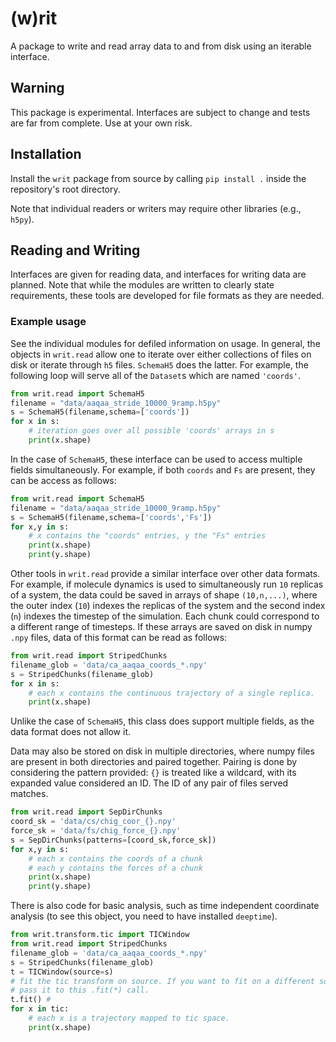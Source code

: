 # (w)rit

A package to write and read array data to and from disk using an iterable interface.

## Warning

This package is experimental. Interfaces are subject to change and tests are
far from complete. Use at your own risk.

## Installation

Install the `writ` package from source by calling `pip install .` inside the
repository's root directory. 

Note that individual readers or writers may require other libraries (e.g., 
`h5py`).

## Reading and Writing

Interfaces are given for reading data, and interfaces for writing data are
planned. Note that while the modules are written to clearly state requirements,
these tools are developed for file formats as they are needed.

### Example usage

See the individual modules for defiled information on usage. In general, the objects
in `writ.read` allow one to iterate over either collections of files on disk or iterate
through `h5` files. `SchemaH5` does the latter. For example, the following loop will
serve all of the `Dataset`s which are named `'coords'`.
```python
from writ.read import SchemaH5
filename = "data/aaqaa_stride_10000_9ramp.h5py"
s = SchemaH5(filename,schema=['coords'])
for x in s:
    # iteration goes over all possible 'coords' arrays in s
    print(x.shape)
```
In the case of `SchemaH5`, these interface can be used to access multiple fields
simultaneously. For example, if both `coords` and `Fs` are present, they can
be access as follows:
```python
from writ.read import SchemaH5
filename = "data/aaqaa_stride_10000_9ramp.h5py"
s = SchemaH5(filename,schema=['coords','Fs'])
for x,y in s:
    # x contains the "coords" entries, y the "Fs" entries
    print(x.shape)
    print(y.shape)
```

Other tools in `writ.read` provide a similar interface over other data formats. For example,
if molecule dynamics is used to simultaneously run `10` replicas of a system, the data could
be saved in arrays of shape `(10,n,...)`, where the outer index (`10`) indexes the replicas
of the system and the second index (`n`) indexes the timestep of the simulation. Each chunk
could correspond to a different range of timesteps. If these arrays are saved on disk in numpy 
`.npy` files, data of this format can be read as follows:
```python
from writ.read import StripedChunks
filename_glob = 'data/ca_aaqaa_coords_*.npy'
s = StripedChunks(filename_glob)
for x in s:
    # each x contains the continuous trajectory of a single replica.
    print(x.shape)
```
Unlike the case of `SchemaH5`, this class does support multiple fields, as the data format does
not allow it.

Data may also be stored on disk in multiple directories, where numpy files are present in 
both directories and paired together. Pairing is done by considering the pattern provided:
`{}` is treated like a wildcard, with its expanded value considered an ID. The ID of any pair
of files served matches.
```python
from writ.read import SepDirChunks 
coord_sk = 'data/cs/chig_coor_{}.npy'
force_sk = 'data/fs/chig_force_{}.npy'
s = SepDirChunks(patterns=[coord_sk,force_sk])
for x,y in s:
    # each x contains the coords of a chunk
    # each y contains the forces of a chunk
    print(x.shape)
    print(y.shape)
```

There is also code for basic analysis, such as time independent coordinate analysis (to see
this object, you need to have installed `deeptime`).
```python
from writ.transform.tic import TICWindow
from writ.read import StripedChunks
filename_glob = 'data/ca_aaqaa_coords_*.npy'
s = StripedChunks(filename_glob)
t = TICWindow(source=s)
# fit the tic transform on source. If you want to fit on a different source (maybe stride),
# pass it to this .fit(*) call.
t.fit() #
for x in tic:
    # each x is a trajectory mapped to tic space.
    print(x.shape)
```
